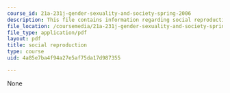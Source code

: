 ```yaml
---
course_id: 21a-231j-gender-sexuality-and-society-spring-2006
description: This file contains information regarding social reproduction
file_location: /coursemedia/21a-231j-gender-sexuality-and-society-spring-2006/4a85e7ba4f94a27e5af75da17d987355_MIT21A_213JS06_social.pdf
file_type: application/pdf
layout: pdf
title: social reproduction
type: course
uid: 4a85e7ba4f94a27e5af75da17d987355

---
```

None